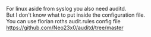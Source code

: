 For linux aside from syslog you also need auditd.  
But I don't know what to put inside the configuration file.  
You can use florian roths audit.rules config file
https://github.com/Neo23x0/auditd/tree/master
